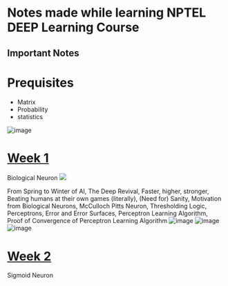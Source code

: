 # Notes made while learning NPTEL DEEP Learning Course
## Important Notes
# Prequisites
- Matrix
- Probability
- statistics

![image](https://user-images.githubusercontent.com/72144717/197602891-662d93a3-8880-414a-a8de-5f81394041ce.png)


# [Week 1](https://drive.google.com/drive/folders/13Coj35UfJ-Q5RQUcXikzdA2mUGLvEMDm)
Biological Neuron
![](https://miro.medium.com/max/1400/1*hkYlTODpjJgo32DoCOWN5w.png)


From Spring to Winter of AI, The Deep Revival, Faster, higher, stronger, Beating humans at their own games (literally), (Need for) Sanity, Motivation from Biological Neurons, McCulloch Pitts Neuron, Thresholding Logic, Perceptrons, Error and Error Surfaces, Perceptron Learning Algorithm, Proof of Convergence of Perceptron Learning Algorithm
![image](https://user-images.githubusercontent.com/72144717/197603446-387b3d4e-0082-4cf7-8c31-ebbf5b894a28.png)
![image](https://user-images.githubusercontent.com/72144717/197603760-76323edd-de27-44ad-a6ee-4d24df1ae6e9.png)
![image](https://user-images.githubusercontent.com/72144717/197604093-027792f6-bc6b-49d6-ac88-f42a1c31a073.png)

# [Week 2](https://drive.google.com/drive/folders/1XQtsxF1GHseEf-dJxyzSCXuwdXubhYAk)
Sigmoid Neuron
